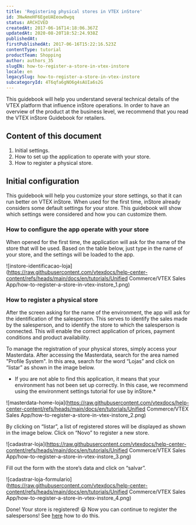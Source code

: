 ```yaml
---
title: 'Registering physical stores in VTEX inStore'
id: 3NwAmeHF6EgeUAEeow0wgq
status: ARCHIVED
createdAt: 2017-06-16T14:18:06.367Z
updatedAt: 2020-08-20T18:52:24.938Z
publishedAt: 
firstPublishedAt: 2017-06-16T15:22:16.523Z
contentType: tutorial
productTeam: Shopping
author: authors_35
slugEN: how-to-register-a-store-in-vtex-instore
locale: en
legacySlug: how-to-register-a-store-in-vtex-instore
subcategoryId: 4T6qfa6gNO6g4sAUIa6s2G
---
```


This guidebook will help you understand several technical details of the VTEX platform that influence inStore operations. In order to have an overview of the product at the business level, we recommend that you read the VTEX inStore Guidebook for retailers.

## Content of this document

1. Initial settings.
2. How to set up the application to operate with your store. 
3. How to register a physical store. 

## Initial configuration
This guidebook will help you customize your store settings, so that it can run better on VTEX inStore. When used for the first time, inStore already considers some default settings for your store. This guidebook will show which settings were considered and how you can customize them.

### How to configure the app operate with your store

When opened for the first time, the application will ask for the name of the store that will be used. Based on the table below, just type in the name of your store, and the settings will be loaded to the app.

![instore-identificacao-loja](https://raw.githubusercontent.com/vtexdocs/help-center-content/refs/heads/main/docs/en/tutorials/Unified Commerce/VTEX Sales App/how-to-register-a-store-in-vtex-instore_1.png)

### How to register a physical store

After the screen asking for the name of the environment, the app will ask for the identification of the salesperson. This serves to identify the sales made by the salesperson, and to identify the store to which the salesperson is connected. This will enable the correct application of prices, payment conditions and product availability.

To manage the registration of your physical stores, simply access your Masterdata.  After accessing the Masterdata, search for the area named "Profile System". In this area, search for the word “Lojas” and click on “listar” as shown in the image below.

* If you are not able to find this application, it means that your environment has not been set up correctly. In this case, we recommend using the environment settings tutorial for use by inStore.*

![masterdata-home-loja](https://raw.githubusercontent.com/vtexdocs/help-center-content/refs/heads/main/docs/en/tutorials/Unified Commerce/VTEX Sales App/how-to-register-a-store-in-vtex-instore_2.png)

By clicking on “listar”, a list of registered stores will be displayed as shown in the image below. Click on “Novo” to register a new store.

![cadastrar-loja](https://raw.githubusercontent.com/vtexdocs/help-center-content/refs/heads/main/docs/en/tutorials/Unified Commerce/VTEX Sales App/how-to-register-a-store-in-vtex-instore_3.png)

Fill out the form with the store’s data and click on “salvar”. 

![cadastrar-loja-formulario](https://raw.githubusercontent.com/vtexdocs/help-center-content/refs/heads/main/docs/en/tutorials/Unified Commerce/VTEX Sales App/how-to-register-a-store-in-vtex-instore_4.png)

Done!  Your store is registered! 😃 Now you can continue to register the salespersons! See [here](/en/tutorial/how-to-register-your-salespersons-on-vtex-instore) how to do this.
